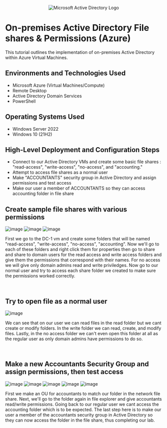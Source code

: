 <p align="center">
<img src="https://i.imgur.com/pU5A58S.png" alt="Microsoft Active Directory Logo"/>
</p>

<h1>On-premises Active Directory File shares & Permissions (Azure)</h1>
This tutorial outlines the implementation of on-premises Active Directory within Azure Virtual Machines.<br />



<h2>Environments and Technologies Used</h2>

- Microsoft Azure (Virtual Machines/Compute)
- Remote Desktop
- Active Directory Domain Services
- PowerShell

<h2>Operating Systems Used </h2>

- Windows Server 2022
- Windows 10 (21H2)

<h2>High-Level Deployment and Configuration Steps</h2>

- Connect to our Active Directory VMs and create some basic file shares : "read-access", "write-access", "no-access", and "accounting."
- Attempt to access file shares as a normal user
- Make "ACCOUNTANTS" security group in Active Directory and assign permissions and test access
- Make our user a member of ACCOUNTANTS so they can access accounting folder in file share

<h2>Create sample file shares with various permissions</h2>

![image](https://github.com/user-attachments/assets/5101dd03-e611-4a50-b343-43650de01986)
![image](https://github.com/user-attachments/assets/adc8a7ea-4bb1-4bea-9e21-40d227dd77a5)
![image](https://github.com/user-attachments/assets/8ea809b6-2552-4725-b82f-2e2b157fc51e)

<p>
First we go to the DC-1 vm and create some folders that will be named "read-access", "write-access", "no-access", "accounting". Now we'll go to each of these folders and right click them for properties then go to share and share to domain users for the read access and write access folders and give them the permissions that correspond with their names. For no access we will give only domain admins read and write priviledges. Now go to our normal user and try to access each share folder we created to make sure the permissions worked correctly.  
</p>
<br />

<h2>Try to open file as a normal user</h2>

![image](https://github.com/user-attachments/assets/4ad410f9-fcad-4293-8b33-8eab3dcead1a)

<p>
We can see that on our user we can read files in the read folder but we cant create or modify folders. In the write folder we can read, create, and modify files. Lastly, in the no access folder we can't even open this folder at all as the regular user as only domain admins have permissions to do so.
</p>
<br />

<h2>Make a new Accountants Security Group and assign permissions, then test access</h2>

![image](https://github.com/user-attachments/assets/a2df596c-42ce-4069-87d3-71c125530c06)
![image](https://github.com/user-attachments/assets/d816a075-45c9-4285-b20b-1718e8115565)
![image](https://github.com/user-attachments/assets/bdbf2391-acb6-4914-ac37-e1e94b35c338)
![image](https://github.com/user-attachments/assets/084da307-a4eb-48cc-b098-f83212e4c333)
![image](https://github.com/user-attachments/assets/0e9eaa7f-9b75-4e2c-8603-e4b1ba13b029)

<p>
First we make an OU for accountants to match our folder in the network file share. Next, we'll go to the folder again in file explorer and give accountants read/write permissions. Going back to our regular user we cant access the accounting folder which is to be expected. The last step here is to make our user a member of the accountants security group in Active Directory so they can now access the folder in the file share, thus completing our lab.
</p>
<br />
